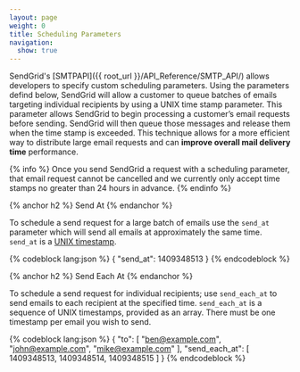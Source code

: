 ```yaml
---
layout: page
weight: 0
title: Scheduling Parameters
navigation:
  show: true
---
```


SendGrid's [SMTPAPI]({{ root_url }}/API_Reference/SMTP_API/) allows developers to specify custom scheduling parameters. Using the parameters defind below, SendGrid will allow a customer to queue batches of emails targeting individual recipients by using a UNIX time stamp parameter. This parameter allows SendGrid to begin processing a customer’s email requests before sending. SendGrid will then queue those messages and release them when the time stamp is exceeded. This technique allows for a more efficient way to distribute large email requests and can **improve overall mail delivery time** performance.

{% info %}
Once you send SendGrid a request with a scheduling parameter, that email request cannot be cancelled and we currently only accept time stamps no greater than 24 hours in advance.
{% endinfo %}

{% anchor h2 %}
Send At
{% endanchor %}	
	
To schedule a send request for a large batch of emails use the `send_at` parameter which will send all emails at approximately the same time. `send_at` is a [UNIX timestamp](https://en.wikipedia.org/wiki/Unix_time).

{% codeblock lang:json %}
{
  "send_at": 1409348513
}
{% endcodeblock %}

{% anchor h2 %}
Send Each At
{% endanchor %}	
	
To schedule a send request for individual recipients; use `send_each_at` to send emails to each recipient at the specified time. `send_each_at` is a sequence of UNIX timestamps, provided as an array. There must be one timestamp per email you wish to send.

{% codeblock lang:json %}
{
  "to": [
    "<ben@example.com>",
    "john@example.com",
    "mike@example.com"
  ],
  "send_each_at": [
    1409348513,
    1409348514,
    1409348515
  ]
}
{% endcodeblock %}
